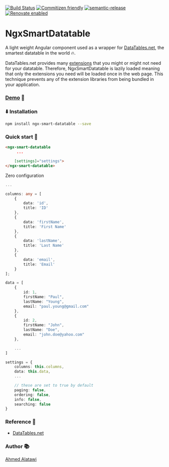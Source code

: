 [![Build Status](https://travis-ci.com/AhmedAlatawi/ngx-smart-datatable.svg?branch=master)](https://travis-ci.org/AhmedAlatawi/ngx-smart-datatable)
[![Commitizen friendly](https://img.shields.io/badge/commitizen-friendly-brightgreen.svg)](http://commitizen.github.io/cz-cli/)
[![semantic-release](https://img.shields.io/badge/%20%20%F0%9F%93%A6%F0%9F%9A%80-semantic--release-e10079.svg)](https://github.com/semantic-release/semantic-release)
[![Renovate enabled](https://img.shields.io/badge/renovate-enabled-brightgreen.svg)](https://renovatebot.com/)


# NgxSmartDatatable

A light weight Angular component used as a wrapper for [DataTables.net](https://datatables.net/), the smartest datatable in the world :fire:.

DataTables.net provides many [extensions](https://datatables.net/extensions/index) that you might or might not need for your datatable. Therefore, NgxSmartDatatable is lazily loaded meaning that only the extensions you need will be loaded once in the web page. This technique prevents any of the extension libraries from being bundled in your application.

### [Demo](https://stackblitz.com/github/AhmedAlatawi/ngx-smart-datatable) :movie_camera:

### :arrow_down: Installation 
```sh
npm install ngx-smart-datatable --save
```

### Quick start :rocket:
```html
<ngx-smart-datatable
     ...

    [settings]="settings">
</ngx-smart-datatable>
```

Zero configuration
```typescript
...

columns: any = [
    {
        data: 'id',
        title: 'ID'
    },
    {
        data: 'firstName',
        title: 'First Name'
    },
    {
        data: 'lastName',
        title: 'Last Name'
    },
    {
        data: 'email',
        title: 'Email'
    }
];

data = [
    {
        id: 1,
        firstName: "Paul",
        lastName: "Young",
        email: "paul.young@gmail.com"
    },
    {
        id: 2,
        firstName: "John",
        lastName: "Doe",
        email: "john.doe@yahoo.com"
    },

    ...
]

settings = {
    columns: this.columns,
    data: this.data,
    ...

    // these are set to true by default
    paging: false,
    ordering: false,
    info: false,
    searching: false
}
```

### Reference :dart:
* [DataTables.net](https://datatables.net/)


### Author :books:
[Ahmed Alatawi](https://github.com/AhmedAlatawi)

